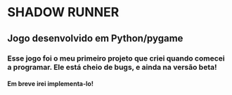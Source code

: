 # SHADOW RUNNER 

## Jogo desenvolvido em Python/pygame

### Esse jogo foi o meu primeiro projeto que criei quando comecei a programar. Ele está cheio de bugs, e ainda na versão beta! 

#### Em breve irei implementa-lo!
